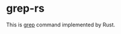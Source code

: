 # grep-rs
This is [grep](https://linuxcommand.org/lc3_man_pages/grep1.html) command implemented by Rust.
